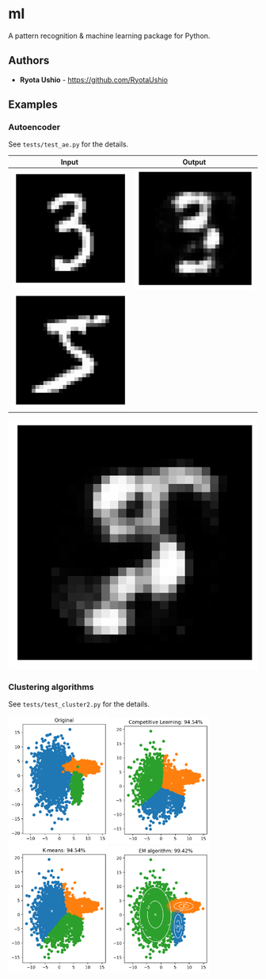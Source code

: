 # ml
A pattern recognition & machine learning package for Python.

## Authors
* **Ryota Ushio** - https://github.com/RyotaUshio

## Examples
### Autoencoder
See `tests/test_ae.py` for the details.

Input | Output
:-------------------------:|:-------------------------:
![](https://github.com/RyotaUshio/ml/blob/main/fig/ae_original3.png) | ![](https://github.com/RyotaUshio/ml/blob/main/fig/ae_restored3.png)
![](https://github.com/RyotaUshio/ml/blob/main/fig/ae_original5.png) |
![](https://github.com/RyotaUshio/ml/blob/main/fig/ae_restored5.png)

### Clustering algorithms
See `tests/test_cluster2.py` for the details.

<img src="https://github.com/RyotaUshio/ml/blob/main/fig/test_cluster2_original.png" width="40%" height="40%"/>
<img src="https://github.com/RyotaUshio/ml/blob/main/fig/test_cluster2_competitive.png" width="40%" height="40%"/>
<img src="https://github.com/RyotaUshio/ml/blob/main/fig/test_cluster2_kmeans.png" width="40%" height="40%"/>
<img src="https://github.com/RyotaUshio/ml/blob/main/fig/test_cluster2_em.png" width="40%" height="40%"/>
